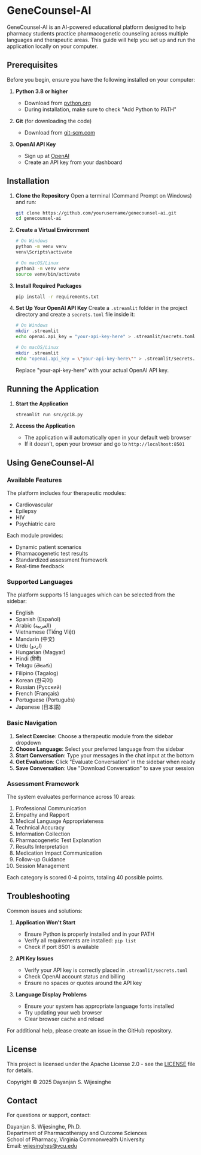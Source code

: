 # GeneCounsel-AI

GeneCounsel-AI is an AI-powered educational platform designed to help pharmacy students practice pharmacogenetic counseling across multiple languages and therapeutic areas. This guide will help you set up and run the application locally on your computer.

## Prerequisites

Before you begin, ensure you have the following installed on your computer:

1. **Python 3.8 or higher**
   - Download from [python.org](https://www.python.org/downloads/)
   - During installation, make sure to check "Add Python to PATH"

2. **Git** (for downloading the code)
   - Download from [git-scm.com](https://git-scm.com/downloads)

3. **OpenAI API Key**
   - Sign up at [OpenAI](https://platform.openai.com/)
   - Create an API key from your dashboard

## Installation

1. **Clone the Repository**
   Open a terminal (Command Prompt on Windows) and run:
   ```bash
   git clone https://github.com/yourusername/genecounsel-ai.git
   cd genecounsel-ai
   ```

2. **Create a Virtual Environment**
   ```bash
   # On Windows
   python -m venv venv
   venv\Scripts\activate

   # On macOS/Linux
   python3 -m venv venv
   source venv/bin/activate
   ```

3. **Install Required Packages**
   ```bash
   pip install -r requirements.txt
   ```

4. **Set Up Your OpenAI API Key**
   Create a `.streamlit` folder in the project directory and create a `secrets.toml` file inside it:
   ```bash
   # On Windows
   mkdir .streamlit
   echo openai.api_key = "your-api-key-here" > .streamlit/secrets.toml

   # On macOS/Linux
   mkdir .streamlit
   echo "openai.api_key = \"your-api-key-here\"" > .streamlit/secrets.toml
   ```
   Replace "your-api-key-here" with your actual OpenAI API key.

## Running the Application

1. **Start the Application**
   ```bash
   streamlit run src/gc18.py
   ```

2. **Access the Application**
   - The application will automatically open in your default web browser
   - If it doesn't, open your browser and go to `http://localhost:8501`

## Using GeneCounsel-AI

### Available Features

The platform includes four therapeutic modules:
- Cardiovascular
- Epilepsy 
- HIV
- Psychiatric care

Each module provides:
- Dynamic patient scenarios
- Pharmacogenetic test results
- Standardized assessment framework
- Real-time feedback

### Supported Languages

The platform supports 15 languages which can be selected from the sidebar:
- English
- Spanish (Español)
- Arabic (العربية)
- Vietnamese (Tiếng Việt)
- Mandarin (中文)
- Urdu (اردو)
- Hungarian (Magyar)
- Hindi (हिंदी)
- Telugu (తెలుగు)
- Filipino (Tagalog)
- Korean (한국어)
- Russian (Русский)
- French (Français)
- Portuguese (Português)
- Japanese (日本語)

### Basic Navigation

1. **Select Exercise**: Choose a therapeutic module from the sidebar dropdown
2. **Choose Language**: Select your preferred language from the sidebar
3. **Start Conversation**: Type your messages in the chat input at the bottom
4. **Get Evaluation**: Click "Evaluate Conversation" in the sidebar when ready
5. **Save Conversation**: Use "Download Conversation" to save your session

### Assessment Framework

The system evaluates performance across 10 areas:
1. Professional Communication
2. Empathy and Rapport
3. Medical Language Appropriateness
4. Technical Accuracy
5. Information Collection
6. Pharmacogenetic Test Explanation
7. Results Interpretation
8. Medication Impact Communication
9. Follow-up Guidance
10. Session Management

Each category is scored 0-4 points, totaling 40 possible points.

## Troubleshooting

Common issues and solutions:

1. **Application Won't Start**
   - Ensure Python is properly installed and in your PATH
   - Verify all requirements are installed: `pip list`
   - Check if port 8501 is available

2. **API Key Issues**
   - Verify your API key is correctly placed in `.streamlit/secrets.toml`
   - Check OpenAI account status and billing
   - Ensure no spaces or quotes around the API key

3. **Language Display Problems**
   - Ensure your system has appropriate language fonts installed
   - Try updating your web browser
   - Clear browser cache and reload

For additional help, please create an issue in the GitHub repository.

## License

This project is licensed under the Apache License 2.0 - see the [LICENSE](LICENSE.md) file for details.

Copyright © 2025 Dayanjan S. Wijesinghe

## Contact

For questions or support, contact:

Dayanjan S. Wijesinghe, Ph.D.  
Department of Pharmacotherapy and Outcome Sciences  
School of Pharmacy, Virginia Commonwealth University  
Email: wijesinghes@vcu.edu
